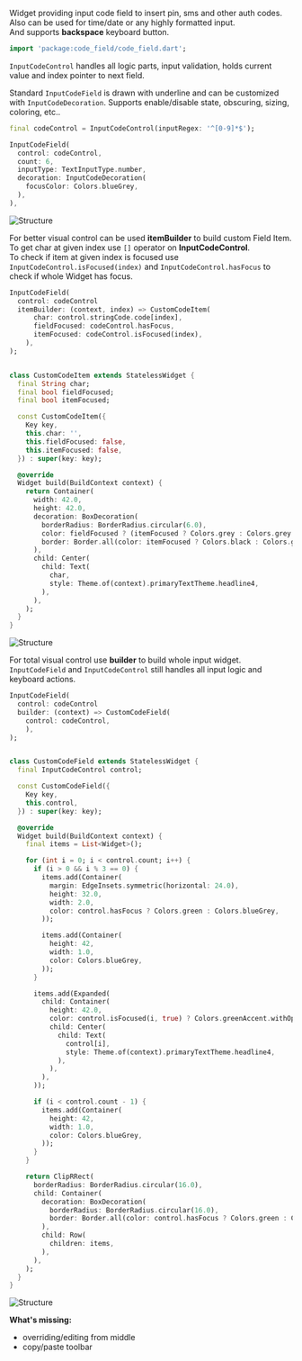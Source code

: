 Widget providing input code field to insert pin, sms and other auth codes.\
Also can be used for time/date or any highly formatted input.\
And supports **backspace** keyboard button.

```dart
import 'package:code_field/code_field.dart';
```

`InputCodeControl` handles all logic parts, input validation, holds current value and index pointer to next field.

Standard `InputCodeField` is drawn with underline and can be customized with `InputCodeDecoration`. Supports enable/disable state, obscuring, sizing, coloring, etc..

```dart
final codeControl = InputCodeControl(inputRegex: '^[0-9]*$');

InputCodeField(
  control: codeControl,
  count: 6,
  inputType: TextInputType.number,
  decoration: InputCodeDecoration(
    focusColor: Colors.blueGrey,
  ),
),
```

![Structure](https://raw.githubusercontent.com/emiliodallatorre/input_code_field/master/doc/code.png)

For better visual control can be used **itemBuilder** to build custom Field Item.\
To get char at given index use `[]` operator on **InputCodeControl**.\
To check if item at given index is focused use `InputCodeControl.isFocused(index)` and `InputCodeControl.hasFocus` to check if whole Widget has focus.

```dart
InputCodeField(
  control: codeControl
  itemBuilder: (context, index) => CustomCodeItem(
      char: control.stringCode.code[index],
      fieldFocused: codeControl.hasFocus,
      itemFocused: codeControl.isFocused(index),
    ),
);


class CustomCodeItem extends StatelessWidget {
  final String char;
  final bool fieldFocused;
  final bool itemFocused;

  const CustomCodeItem({
    Key key,
    this.char: '',
    this.fieldFocused: false,
    this.itemFocused: false,
  }) : super(key: key);

  @override
  Widget build(BuildContext context) {
    return Container(
      width: 42.0,
      height: 42.0,
      decoration: BoxDecoration(
        borderRadius: BorderRadius.circular(6.0),
        color: fieldFocused ? (itemFocused ? Colors.grey : Colors.grey.withOpacity(0.5)) : Colors.grey.withOpacity(0.25),
        border: Border.all(color: itemFocused ? Colors.black : Colors.grey),
      ),
      child: Center(
        child: Text(
          char,
          style: Theme.of(context).primaryTextTheme.headline4,
        ),
      ),
    );
  }
}
```

![Structure](https://raw.githubusercontent.com/emiliodallatorre/input_code_field/master/doc/code_item.png)

For total visual control use **builder** to build whole input widget. `InputCodeField` and `InputCodeControl` still handles all input logic and keyboard actions.

```dart
InputCodeField(
  control: codeControl
  builder: (context) => CustomCodeField(
    control: codeControl,
    ),
);


class CustomCodeField extends StatelessWidget {
  final InputCodeControl control;

  const CustomCodeField({
    Key key,
    this.control,
  }) : super(key: key);

  @override
  Widget build(BuildContext context) {
    final items = List<Widget>();

    for (int i = 0; i < control.count; i++) {
      if (i > 0 && i % 3 == 0) {
        items.add(Container(
          margin: EdgeInsets.symmetric(horizontal: 24.0),
          height: 32.0,
          width: 2.0,
          color: control.hasFocus ? Colors.green : Colors.blueGrey,
        ));

        items.add(Container(
          height: 42,
          width: 1.0,
          color: Colors.blueGrey,
        ));
      }

      items.add(Expanded(
        child: Container(
          height: 42.0,
          color: control.isFocused(i, true) ? Colors.greenAccent.withOpacity(0.25) : Colors.transparent,
          child: Center(
            child: Text(
              control[i],
              style: Theme.of(context).primaryTextTheme.headline4,
            ),
          ),
        ),
      ));

      if (i < control.count - 1) {
        items.add(Container(
          height: 42,
          width: 1.0,
          color: Colors.blueGrey,
        ));
      }
    }

    return ClipRRect(
      borderRadius: BorderRadius.circular(16.0),
      child: Container(
        decoration: BoxDecoration(
          borderRadius: BorderRadius.circular(16.0),
          border: Border.all(color: control.hasFocus ? Colors.green : Colors.blueGrey),
        ),
        child: Row(
          children: items,
        ),
      ),
    );
  }
}
```

![Structure](https://raw.githubusercontent.com/emiliodallatorre/input_code_field/master/doc/code_widget.png)

**What's missing:**
- overriding/editing from middle
- copy/paste toolbar